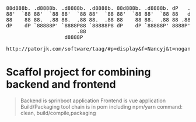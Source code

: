 <pre>
                                                                        
                                                                        
88d888b. .d8888b. .d8888b. .d8888b. 88d888b. .d8888b. dP   .dP .d8888b. 
88'  `88 88'  `88 88'  `88 88'  `88 88'  `88 88'  `88 88   d8' 88'  `88 
88    88 88.  .88 88.  .88 88.  .88 88    88 88.  .88 88 .88'  88.  .88 
dP    dP `88888P' `8888P88 `88888P8 dP    dP `88888P' 8888P'   `88888P8 
                       .88                                              
                   d8888P                

http://patorjk.com/software/taag/#p=display&f=Nancyj&t=noganova                   
</pre>

# Scaffol project for combining backend and frontend
> Backend is sprinboot application
> Frontend is vue application
> Build/Packaging tool chain is in pom including npm/yarn command: clean, build/compile,packaging
> 